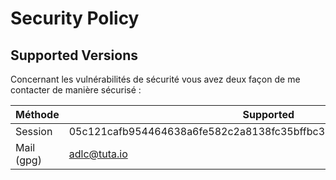# Security Policy

## Supported Versions

Concernant les vulnérabilités de sécurité vous avez deux façon de me contacter de manière sécurisé :

| Méthode | Supported          |
| ------- | ------------------ |
| Session   | 05c121cafb954464638a6fe582c2a8138fc35bffbc33a4f7d11bd620db0388c226 |
| Mail (gpg)   | adlc@tuta.io  |
